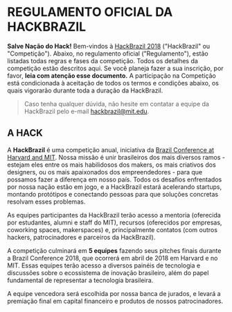 <!-- links -->
[hack-site]: http://www.hackbrazil.com
[conference]: http://www.brazilconference.org
[plataforma]: http://www.hackbrazil.com/plataforma

# REGULAMENTO OFICIAL DA HACKBRAZIL

**Salve Nação do Hack!** Bem-vindos à [HackBrazil 2018][hack-site] ("HackBrazil" ou "Competição").
Abaixo, no regulamento oficial ("Regulamento"), estão listadas todas regras e fases da competição.
Todos os detalhes da competição estão descritos aqui. Se você planeja fazer a sua inscrição, por favor, **leia com atenção esse documento.**
A participação na Competição está condicionada à aceitação de todos os termos e condições abaixo, os quais vigorarão durante toda a duração da HackBrazil.
> Caso tenha qualquer dúvida, não hesite em contatar a equipe da HackBrazil pelo e-mail
[hackbrazil@mit.edu](mailto:hackbrazil@mit.edu).

## A HACK

A **HackBrazil** é uma competição anual, iniciativa da [Brazil Conference at Harvard and MIT][conference]. Nossa missão é unir brasileiros dos mais diversos ramos - estejam eles entre os mais habilidosos dos makers, os mais criativos dos designers, ou os mais apaixonados dos empreendedores - para que possamos fazer a diferença em nosso país. Todos os desafios enfrentados por nossa nação estão em jogo, e a HackBrazil estará acelerando startups, montando protótipos e conectando pessoas para que soluções concretas resolvam esses problemas.

As equipes participantes da HackBrazil terão acesso a mentoria (oferecida por estudantes, alumni e staff do MIT), recursos (oferecidos por empresas, coworking spaces, makerspaces) e, principalmente contatos (com outros hackers, patrocinadores e parceiros da HackBrazil).

A competição culminará em **5 equipes** fazendo seus pitches finais durante a Brazil Conference 2018, que ocorrerá em abril de 2018 em Harvard e no MIT. Essas equipes terão acesso a diversos painéis de tecnologia e discussões sobre o ecossistema de inovação brasileiro, além do papel fundamental de representar a tecnologia brasileira.

A equipe vencedora será escolhida por nossa banca de jurados, e levará a premiação final em capital financeiro e produtos de nossos patrocinadores.
